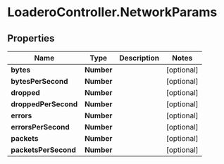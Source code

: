 # LoaderoController.NetworkParams

## Properties
Name | Type | Description | Notes
------------ | ------------- | ------------- | -------------
**bytes** | **Number** |  | [optional] 
**bytesPerSecond** | **Number** |  | [optional] 
**dropped** | **Number** |  | [optional] 
**droppedPerSecond** | **Number** |  | [optional] 
**errors** | **Number** |  | [optional] 
**errorsPerSecond** | **Number** |  | [optional] 
**packets** | **Number** |  | [optional] 
**packetsPerSecond** | **Number** |  | [optional] 
